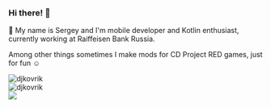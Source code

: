 ### Hi there! 👋
🔭 My name is Sergey and I'm mobile developer and Kotlin enthusiast, currently working at Raiffeisen Bank Russia.

Among other things sometimes I make mods for CD Project RED games, just for fun :relaxed:

<div class="flex w-full items-center flex-wrap">
<img src="https://github-readme-streak-stats.herokuapp.com/?user=djkovrik&" alt="djkovrik" /><br>
<img src="https://github-readme-stats.vercel.app/api?username=djkovrik&show_icons=true&theme=vue&count_private=true" alt="djkovrik" /><br>
<img src="https://github-readme-stats.vercel.app/api/top-langs/?username=djkovrik&langs_count=5&hide=html,assembly&layout=compact" />
</div>
